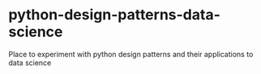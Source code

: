 # python-design-patterns-data-science
Place to experiment with python design patterns and their applications to data science
